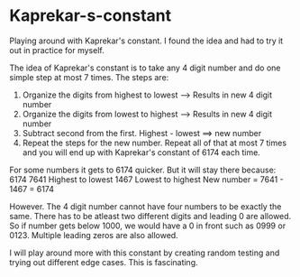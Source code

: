# Kaprekar-s-constant


Playing around with Kaprekar's constant. I found the idea and had to try it out in practice for myself.

The idea of Kaprekar's constant is to take any 4 digit number and do one simple step at most 7 times. 
The steps are: 
1. Organize the digits from highest to lowest --> Results in new 4 digit number
2. Organize the digits from lowest to highest --> Results in new 4 digit number
3. Subtract second from the first. Highest - lowest ==> new number
4. Repeat the steps for the new number. 
  Repeat all of that at most 7 times and you will end up with Kaprekar's constant of 6174 each time. 
  
  
For some numbers it gets to 6174 quicker. But it will stay there because: 
           6174 
           7641  Highest to lowest 
           1467   Lowest to highest
           New number = 7641 - 1467 = 6174
           
           
 However. The 4 digit number cannot have four numbers to be exactly the same. There has to be atleast two different digits and leading 0 are allowed. 
 So if number gets below 1000, we would have a 0 in front such as 0999 or 0123. Multiple leading zeros are also allowed. 
 
 I will play around more with this constant by creating random testing and trying out different edge cases. This is fascinating. 
